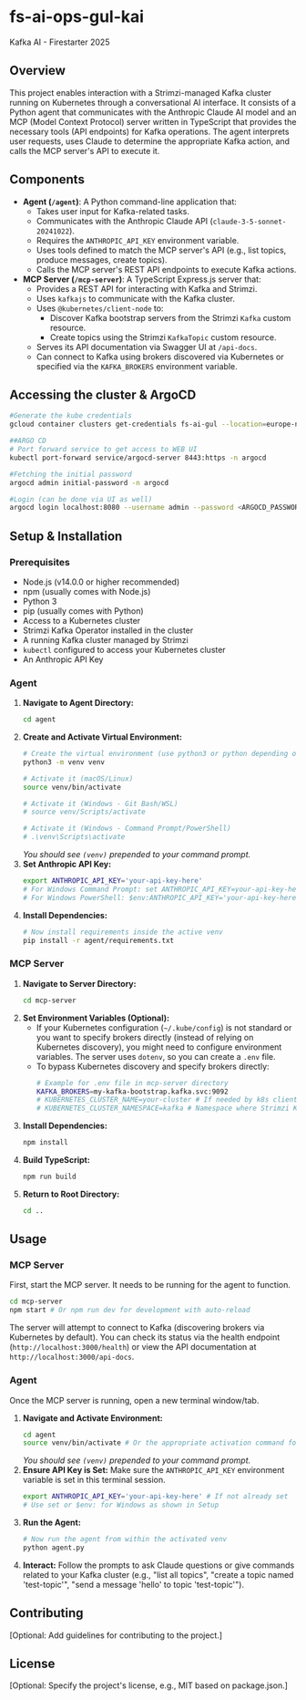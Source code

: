 # fs-ai-ops-gul-kai
Kafka AI - Firestarter 2025

## Overview

This project enables interaction with a Strimzi-managed Kafka cluster running on Kubernetes through a conversational AI interface. It consists of a Python agent that communicates with the Anthropic Claude AI model and an MCP (Model Context Protocol) server written in TypeScript that provides the necessary tools (API endpoints) for Kafka operations. The agent interprets user requests, uses Claude to determine the appropriate Kafka action, and calls the MCP server's API to execute it.

## Components

*   **Agent (`/agent`)**: A Python command-line application that:
    *   Takes user input for Kafka-related tasks.
    *   Communicates with the Anthropic Claude API (`claude-3-5-sonnet-20241022`).
    *   Requires the `ANTHROPIC_API_KEY` environment variable.
    *   Uses tools defined to match the MCP server's API (e.g., list topics, produce messages, create topics).
    *   Calls the MCP server's REST API endpoints to execute Kafka actions.
*   **MCP Server (`/mcp-server`)**: A TypeScript Express.js server that:
    *   Provides a REST API for interacting with Kafka and Strimzi.
    *   Uses `kafkajs` to communicate with the Kafka cluster.
    *   Uses `@kubernetes/client-node` to:
        *   Discover Kafka bootstrap servers from the Strimzi `Kafka` custom resource.
        *   Create topics using the Strimzi `KafkaTopic` custom resource.
    *   Serves its API documentation via Swagger UI at `/api-docs`.
    *   Can connect to Kafka using brokers discovered via Kubernetes or specified via the `KAFKA_BROKERS` environment variable.

## Accessing the cluster & ArgoCD

```bash
#Generate the kube credentials
gcloud container clusters get-credentials fs-ai-gul --location=europe-north1

##ARGO CD
# Port forward service to get access to WEB UI
kubectl port-forward service/argocd-server 8443:https -n argocd

#Fetching the initial password
argocd admin initial-password -n argocd

#Login (can be done via UI as well)
argocd login localhost:8080 --username admin --password <ARGOCD_PASSWORD>
```

## Setup & Installation

### Prerequisites

*   Node.js (v14.0.0 or higher recommended)
*   npm (usually comes with Node.js)
*   Python 3
*   pip (usually comes with Python)
*   Access to a Kubernetes cluster
*   Strimzi Kafka Operator installed in the cluster
*   A running Kafka cluster managed by Strimzi
*   `kubectl` configured to access your Kubernetes cluster
*   An Anthropic API Key

### Agent

1.  **Navigate to Agent Directory:**
    ```bash
    cd agent
    ```
2.  **Create and Activate Virtual Environment:**
    ```bash
    # Create the virtual environment (use python3 or python depending on your system)
    python3 -m venv venv 
    
    # Activate it (macOS/Linux)
    source venv/bin/activate
    
    # Activate it (Windows - Git Bash/WSL)
    # source venv/Scripts/activate
    
    # Activate it (Windows - Command Prompt/PowerShell)
    # .\venv\Scripts\activate 
    ```
    *You should see `(venv)` prepended to your command prompt.*
3.  **Set Anthropic API Key:**
    ```bash
    export ANTHROPIC_API_KEY='your-api-key-here'
    # For Windows Command Prompt: set ANTHROPIC_API_KEY=your-api-key-here
    # For Windows PowerShell: $env:ANTHROPIC_API_KEY='your-api-key-here'
    ```
4.  **Install Dependencies:**
    ```bash
    # Now install requirements inside the active venv
    pip install -r agent/requirements.txt
    ```

### MCP Server

1.  **Navigate to Server Directory:**
    ```bash
    cd mcp-server
    ```
2.  **Set Environment Variables (Optional):**
    *   If your Kubernetes configuration (`~/.kube/config`) is not standard or you want to specify brokers directly (instead of relying on Kubernetes discovery), you might need to configure environment variables. The server uses `dotenv`, so you can create a `.env` file.
    *   To bypass Kubernetes discovery and specify brokers directly:
        ```bash
        # Example for .env file in mcp-server directory
        KAFKA_BROKERS=my-kafka-bootstrap.kafka.svc:9092
        # KUBERNETES_CLUSTER_NAME=your-cluster # If needed by k8s client
        # KUBERNETES_CLUSTER_NAMESPACE=kafka # Namespace where Strimzi Kafka CR is
        ```
3.  **Install Dependencies:**
    ```bash
    npm install
    ```
4.  **Build TypeScript:**
    ```bash
    npm run build
    ```
5.  **Return to Root Directory:**
    ```bash
    cd ..
    ```

## Usage

### MCP Server

First, start the MCP server. It needs to be running for the agent to function.

```bash
cd mcp-server
npm start # Or npm run dev for development with auto-reload
```
The server will attempt to connect to Kafka (discovering brokers via Kubernetes by default). You can check its status via the health endpoint (`http://localhost:3000/health`) or view the API documentation at `http://localhost:3000/api-docs`.

### Agent

Once the MCP server is running, open a new terminal window/tab.

1.  **Navigate and Activate Environment:**
    ```bash
    cd agent
    source venv/bin/activate # Or the appropriate activation command for your OS
    ```
    *You should see `(venv)` prepended to your command prompt.*
2.  **Ensure API Key is Set:** Make sure the `ANTHROPIC_API_KEY` environment variable is set in this terminal session.
    ```bash
    export ANTHROPIC_API_KEY='your-api-key-here' # If not already set
    # Use set or $env: for Windows as shown in Setup
    ```
3.  **Run the Agent:**
    ```bash
    # Now run the agent from within the activated venv
    python agent.py
    ```
4.  **Interact:** Follow the prompts to ask Claude questions or give commands related to your Kafka cluster (e.g., "list all topics", "create a topic named 'test-topic'", "send a message 'hello' to topic 'test-topic'").

## Contributing

[Optional: Add guidelines for contributing to the project.]

## License

[Optional: Specify the project's license, e.g., MIT based on package.json.]
